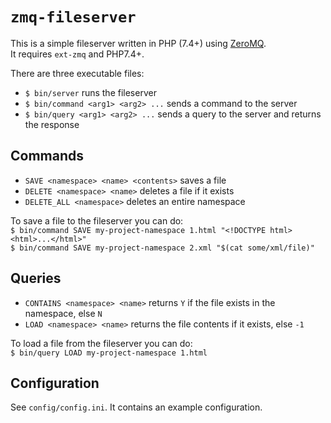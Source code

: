 # `zmq-fileserver`

This is a simple fileserver written in PHP (7.4+) using [ZeroMQ](https://zeromq.org/).  
It requires `ext-zmq` and PHP7.4+.  

There are three executable files:
- `$ bin/server` runs the fileserver
- `$ bin/command <arg1> <arg2> ...` sends a command to the server
- `$ bin/query <arg1> <arg2> ...` sends a query to the server and returns the response

## Commands

- `SAVE <namespace> <name> <contents>` saves a file
- `DELETE <namespace> <name>` deletes a file if it exists
- `DELETE_ALL <namespace>` deletes an entire namespace

To save a file to the fileserver you can do:  
`$ bin/command SAVE my-project-namespace 1.html "<!DOCTYPE html><html>...</html>"`  
`$ bin/command SAVE my-project-namespace 2.xml "$(cat some/xml/file)"`  

## Queries

- `CONTAINS <namespace> <name>` returns `Y` if the file exists in the namespace, else `N`
- `LOAD <namespace> <name>` returns the file contents if it exists, else `-1`

To load a file from the fileserver you can do:  
`$ bin/query LOAD my-project-namespace 1.html`

## Configuration

See `config/config.ini`. It contains an example configuration.
